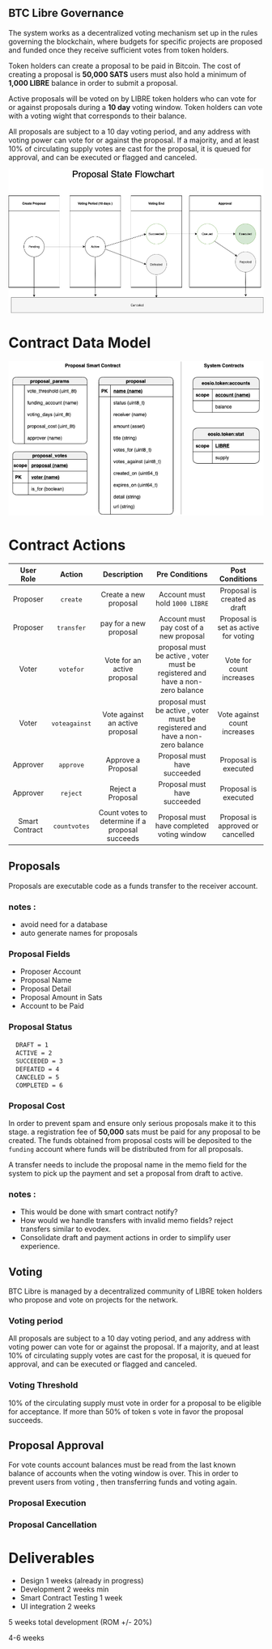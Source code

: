 ## BTC Libre Governance

The system works as a decentralized voting mechanism set up in the rules governing the blockchain, where budgets for specific projects are proposed and funded once they receive sufficient votes from token holders.

Token holders can create a proposal to be paid in Bitcoin. The cost of creating a proposal is **50,000 SATS** users must also hold a minimum of **1,000 LIBRE** balance in order to submit a proposal.

Active proposals will be voted on by LIBRE token holders who can vote for or against proposals during a **10 day** voting window. Token holders can vote with a voting wight that corresponds to their balance.

All proposals are subject to a 10 day voting period, and any address with voting power can vote for or against the proposal. If a majority, and at least 10% of circulating supply votes are cast for the proposal, it is queued for approval, and can be executed or flagged and canceled.

![Governance Flow](btc-libre-governance.png)

# Contract Data Model

![Data Model](data-model.png)

# Contract Actions

|   User Role    |     Action     |                   Description                   |                                 Pre Conditions                                 |           Post Conditions            |
| :------------: | :------------: | :---------------------------------------------: | :----------------------------------------------------------------------------: | :----------------------------------: |
|    Proposer    |    `create`    |              Create a new proposal              |                         Account must hold `1000 LIBRE`                         |     Proposal is created as draft     |
|    Proposer    |   `transfer`    |             pay for a new proposal              |                    Account must pay cost of a new proposal                     | Proposal is set as active for voting |
|     Voter      |   `votefor`   |           Vote for an active proposal           | proposal must be active , voter must be registered and have a non-zero balance |       Vote for count increases       |
|     Voter      | `voteagainst` |         Vote against an active proposal         | proposal must be active , voter must be registered and have a non-zero balance |     Vote against count increases     |
|    Approver    |   `approve`    |               Approve a Proposal                |                          Proposal must have succeeded                          |         Proposal is executed         |
|    Approver    |    `reject`    |                Reject a Proposal                |                          Proposal must have succeeded                          |         Proposal is executed         |
| Smart Contract | `countvotes`  | Count votes to determine if a proposal succeeds |                   Proposal must have completed voting window                   |  Proposal is approved or cancelled   |

## Proposals

Proposals are executable code as a funds transfer to the receiver account.  


### notes :
- avoid need for a database 
- auto generate names for proposals

### Proposal Fields

- Proposer Account
- Proposal Name
- Proposal Detail
- Proposal Amount in Sats
- Account to be Paid

### Proposal Status

```
  DRAFT = 1
  ACTIVE = 2
  SUCCEEDED = 3
  DEFEATED = 4
  CANCELED = 5
  COMPLETED = 6
```

### Proposal Cost

In order to prevent spam and ensure only serious proposals make it to this stage. a registration fee of **50,000** sats must be paid for any proposal to be created. The funds obtained from proposal costs will be deposited to the `funding` account where funds will be distributed from for all proposals.

A transfer needs to include the proposal name in the memo field for the system to pick up the payment and set a proposal from draft to active.

### notes :

- This would be done with smart contract notify?
- How would we handle transfers with invalid memo fields? reject transfers similar to evodex.
- Consolidate draft and payment actions in order to simplify user experience.

## Voting

BTC Libre is managed by a decentralized community of LIBRE token holders who propose and vote on projects for the network.

### Voting period

All proposals are subject to a 10 day voting period, and any address with voting power can vote for or against the proposal. If a majority, and at least 10% of circulating supply votes are cast for the proposal, it is queued for approval, and can be executed or flagged and canceled.

### Voting Threshold

10% of the circulating supply must vote in order for a proposal to be eligible for acceptance. If more than 50% of token s vote in favor the proposal succeeds.

## Proposal Approval

For vote counts account balances must be read from the last known balance of accounts when the voting window is over. This in order to prevent users from voting , then transferring funds and voting again.

### Proposal Execution

### Proposal Cancellation

# Deliverables

- Design 1 weeks (already in progress)
- Development 2 weeks min
- Smart Contract Testing 1 week
- UI integration 2 weeks

5 weeks total development (ROM +/- 20%)

4-6 weeks
